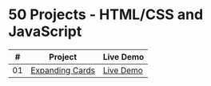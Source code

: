# 50 Projects - HTML/CSS and JavaScript


|  #  | Project                                                                                                                     | Live Demo                                                                         |
| :-: | --------------------------------------------------------------------------------------------------------------------------- | --------------------------------------------------------------------------------- |
| 01  | [Expanding Cards](https://github.com/dennis-mburu/50-projects/tree/main/01-expanding-cards)                             | [Live Demo](https://dennis-50-projects-expanding-cards.netlify.app/)      